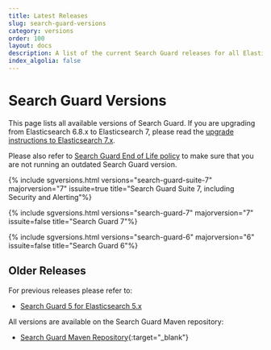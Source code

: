 ```yaml
---
title: Latest Releases
slug: search-guard-versions
category: versions
order: 100
layout: docs
description: A list of the current Search Guard releases for all Elasticsearch 7 and Kibana 7 versions.
index_algolia: false
---
```


<!--- Copyright 2020 floragunn GmbH -->

# Search Guard Versions

This page lists all available versions of Search Guard. If you are upgrading from Elasticsearch 6.8.x to Elasticsearch 7, please read the [upgrade instructions to Elasticsearch 7.x](../_docs_installation/installation_upgrading_6_7.md). 

Please also refer to [Search Guard End of Life policy](../_docs_versions/versions_eol.md) to make sure that you are not running an outdated Search Guard version.

{% include sgversions.html versions="search-guard-suite-7" majorversion="7" issuite=true title="Search Guard Suite 7, including Security and Alerting"%}

{% include sgversions.html versions="search-guard-7" majorversion="7" issuite=false title="Search Guard 7"%}

{% include sgversions.html versions="search-guard-6" majorversion="6" issuite=false title="Search Guard 6"%}

## Older Releases

For previous releases please refer to:

* [Search Guard 5 for Elasticsearch 5.x](/v5/search-guard-versions)

All versions are available on the Search Guard Maven repository:

* [Search Guard Maven Repository](https://maven.search-guard.com){:target="_blank"}